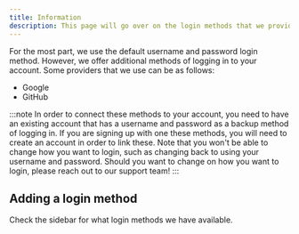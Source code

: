 ```yaml
---
title: Information
description: This page will go over on the login methods that we provide for your TTGit account
---
```

For the most part, we use the default username and password login method. However, we offer additional methods of logging in to your account. Some providers that we use can be as follows:

- Google
- GitHub

:::note
In order to connect these methods to your account, you need to have an existing account that has a username and password as a backup method of logging in. If you are signing up with one these methods, you will need to create an account in order to link these. Note that you won't be able to change how you want to login, such as changing back to using your username and password. Should you want to change on how you want to login, please reach out to our support team!
:::

## Adding a login method
Check the sidebar for what login methods we have available.